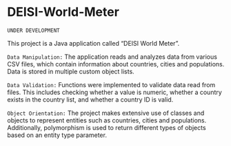 # DEISI-World-Meter

```UNDER DEVELOPMENT```

This project is a Java application called “DEISI World Meter”.



```Data Manipulation:``` 
The application reads and analyzes data from various CSV files, which contain information about countries, cities and populations. Data is stored in multiple custom object lists.

```Data Validation:``` 
 Functions were implemented to validate data read from files. This includes checking whether a value is numeric, whether a country exists in the country list, and whether a country ID is valid.

```Object Orientation:``` 
 The project makes extensive use of classes and objects to represent entities such as countries, cities and populations. Additionally, polymorphism is used to return different types of objects based on an entity type parameter.
